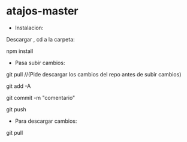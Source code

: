 ﻿# atajos-master

- Instalacion:

Descargar , cd a la carpeta:

npm install

- Pasa subir cambios:

git pull    //(Pide descargar los cambios del repo antes de subir cambios)

git add -A

git commit -m "comentario" 

git push 

- Para descargar cambios:

git pull

